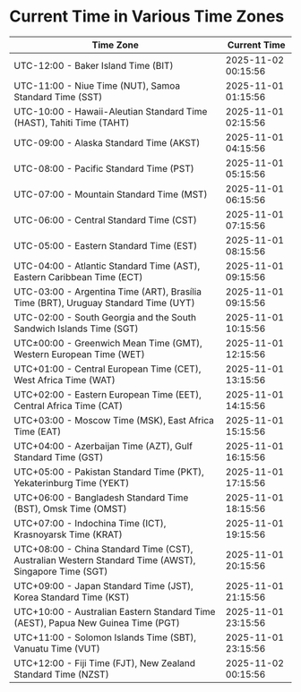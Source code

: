 # Current Time in Various Time Zones

| Time Zone | Current Time |
|-----------|--------------|
| UTC-12:00 - Baker Island Time (BIT) | 2025-11-02 00:15:56 |
| UTC-11:00 - Niue Time (NUT), Samoa Standard Time (SST) | 2025-11-01 01:15:56 |
| UTC-10:00 - Hawaii-Aleutian Standard Time (HAST), Tahiti Time (TAHT) | 2025-11-01 02:15:56 |
| UTC-09:00 - Alaska Standard Time (AKST) | 2025-11-01 04:15:56 |
| UTC-08:00 - Pacific Standard Time (PST) | 2025-11-01 05:15:56 |
| UTC-07:00 - Mountain Standard Time (MST) | 2025-11-01 06:15:56 |
| UTC-06:00 - Central Standard Time (CST) | 2025-11-01 07:15:56 |
| UTC-05:00 - Eastern Standard Time (EST) | 2025-11-01 08:15:56 |
| UTC-04:00 - Atlantic Standard Time (AST), Eastern Caribbean Time (ECT) | 2025-11-01 09:15:56 |
| UTC-03:00 - Argentina Time (ART), Brasília Time (BRT), Uruguay Standard Time (UYT) | 2025-11-01 09:15:56 |
| UTC-02:00 - South Georgia and the South Sandwich Islands Time (SGT) | 2025-11-01 10:15:56 |
| UTC±00:00 - Greenwich Mean Time (GMT), Western European Time (WET) | 2025-11-01 12:15:56 |
| UTC+01:00 - Central European Time (CET), West Africa Time (WAT) | 2025-11-01 13:15:56 |
| UTC+02:00 - Eastern European Time (EET), Central Africa Time (CAT) | 2025-11-01 14:15:56 |
| UTC+03:00 - Moscow Time (MSK), East Africa Time (EAT) | 2025-11-01 15:15:56 |
| UTC+04:00 - Azerbaijan Time (AZT), Gulf Standard Time (GST) | 2025-11-01 16:15:56 |
| UTC+05:00 - Pakistan Standard Time (PKT), Yekaterinburg Time (YEKT) | 2025-11-01 17:15:56 |
| UTC+06:00 - Bangladesh Standard Time (BST), Omsk Time (OMST) | 2025-11-01 18:15:56 |
| UTC+07:00 - Indochina Time (ICT), Krasnoyarsk Time (KRAT) | 2025-11-01 19:15:56 |
| UTC+08:00 - China Standard Time (CST), Australian Western Standard Time (AWST), Singapore Time (SGT) | 2025-11-01 20:15:56 |
| UTC+09:00 - Japan Standard Time (JST), Korea Standard Time (KST) | 2025-11-01 21:15:56 |
| UTC+10:00 - Australian Eastern Standard Time (AEST), Papua New Guinea Time (PGT) | 2025-11-01 23:15:56 |
| UTC+11:00 - Solomon Islands Time (SBT), Vanuatu Time (VUT) | 2025-11-01 23:15:56 |
| UTC+12:00 - Fiji Time (FJT), New Zealand Standard Time (NZST) | 2025-11-02 00:15:56 |
